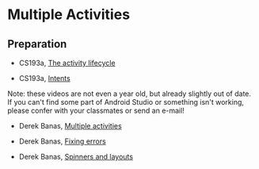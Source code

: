 # Multiple Activities

## Preparation

* CS193a, [The activity lifecycle](http://web.stanford.edu/class/cs193a/lectures/activity-lifecycle.pdf)

* CS193a, [Intents](http://web.stanford.edu/class/cs193a/lectures/intents.pdf)

Note: these videos are not even a year old, but already slightly out of date. If you can't find some part of Android Studio or something isn't working, please confer with your classmates or send an e-mail!

* Derek Banas, [Multiple activities](https://www.youtube.com/watch?v=45gq0Q8GFMM&index=7&list=PLGLfVvz_LVvSPjWpLPFEfOCbezi6vATIh)

* Derek Banas, [Fixing errors](https://www.youtube.com/watch?v=q9jBrwEpr6g&index=8&list=PLGLfVvz_LVvSPjWpLPFEfOCbezi6vATIh)

* Derek Banas, [Spinners and layouts](https://www.youtube.com/watch?v=OY8dRInKaqY&index=9&list=PLGLfVvz_LVvSPjWpLPFEfOCbezi6vATIh)
